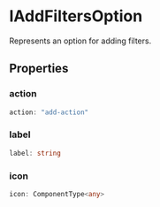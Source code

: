 # IAddFiltersOption

Represents an option for adding filters.

## Properties

### action

```ts
action: "add-action"
```

### label

```ts
label: string
```

### icon

```ts
icon: ComponentType<any>
```
